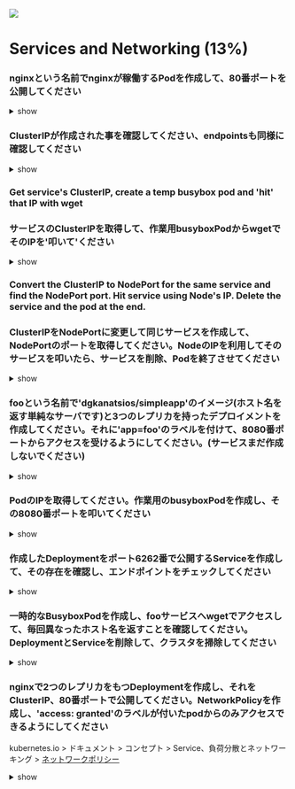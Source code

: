 ![](https://gaforgithub.azurewebsites.net/api?repo=CKAD-exercises/services&empty)
# Services and Networking (13%)

### nginxという名前でnginxが稼働するPodを作成して、80番ポートを公開してください

<details><summary>show</summary>
<p>

```bash
kubectl run nginx --image=nginx --restart=Never --port=80 --expose
# Podと同様に、serviceも作成されている事を確認します
```

</p>
</details>


### ClusterIPが作成された事を確認してください、endpointsも同様に確認してください

<details><summary>show</summary>
<p>

```bash
kubectl get svc nginx # services
kubectl get ep # endpoints
```

</p>
</details>

### Get service's ClusterIP, create a temp busybox pod and 'hit' that IP with wget
### サービスのClusterIPを取得して、作業用busyboxPodからwgetでそのIPを'叩いて'ください

<details><summary>show</summary>
<p>

```bash
kubectl get svc nginx # IPを取得 (10.108.93.130のようなアドレスです)
kubectl run busybox --rm --image=busybox -it --restart=Never -- sh
wget -O- IP:80
exit
```

</p>
または
<p>

```bash
IP=$(kubectl get svc nginx --template={{.spec.clusterIP}}) # IPを取得 (10.108.93.130のようなアドレスです)
kubectl run busybox --rm --image=busybox -it --restart=Never --env="IP=$IP" -- wget -O- $IP:80 --timeout 2
# Tip: --timeout は任意です, しかし、コネクションが失敗した時により早く答えを得る助けになります (数分が数秒になります)
```

</p>
</details>

### Convert the ClusterIP to NodePort for the same service and find the NodePort port. Hit service using Node's IP. Delete the service and the pod at the end.
### ClusterIPをNodePortに変更して同じサービスを作成して、NodePortのポートを取得してください。NodeのIPを利用してそのサービスを叩いたら、サービスを削除、Podを終了させてください

<details><summary>show</summary>
<p>

```bash
kubectl edit svc nginx
```

```yaml
apiVersion: v1
kind: Service
metadata:
  creationTimestamp: 2018-06-25T07:55:16Z
  name: nginx
  namespace: default
  resourceVersion: "93442"
  selfLink: /api/v1/namespaces/default/services/nginx
  uid: 191e3dac-784d-11e8-86b1-00155d9f663c
spec:
  clusterIP: 10.97.242.220
  ports:
  - port: 80
    protocol: TCP
    targetPort: 80
  selector:
    run: nginx
  sessionAffinity: None
  type: NodePort # clusterIPからnodeportに変更します
status:
  loadBalancer: {}
```

```bash
kubectl get svc
```

```
# 出力:
NAME         TYPE        CLUSTER-IP       EXTERNAL-IP   PORT(S)        AGE
kubernetes   ClusterIP   10.96.0.1        <none>        443/TCP        1d
nginx        NodePort    10.107.253.138   <none>        80:31931/TCP   3m
```

```bash
wget -O- NODE_IP:31931 # もしDocker for Windows/Macに内蔵のKubernetesを利用しているなら、127.0.0.1で試してみてください
# もしminikubeを利用しているなら、minikube ipを実行して、192.168.99.117のようなnodeのIPを取得してください。
```

```bash
kubectl delete svc nginx # serviceを削除
kubectl delete pod nginx # podを削除
```
</p>
</details>

### fooという名前で'dgkanatsios/simpleapp'のイメージ(ホスト名を返す単純なサーバです)と3つのレプリカを持ったデプロイメントを作成してください。それに'app=foo'のラベルを付けて、8080番ポートからアクセスを受けるようにしてください。(サービスまだ作成しないでください)

<details><summary>show</summary>
<p>

```bash
kubectl create deploy foo --image=dgkanatsios/simpleapp --port=8080 --replicas=3
```
</p>
</details>

### PodのIPを取得してください。作業用のbusyboxPodを作成し、その8080番ポートを叩いてください

<details><summary>show</summary>
<p>


```bash
kubectl get pods -l app=foo -o wide # 'wide'オプションでIPを表示します
kubectl run busybox --image=busybox --restart=Never -it --rm -- sh
wget -O- POD_IP:8080 # Pod名で試行しないでください、失敗します
# 全てのIPを叩いて、ホスト名が異なる事を確認します
exit
```

</p>
</details>

### 作成したDeploymentをポート6262番で公開するServiceを作成して、その存在を確認し、エンドポイントをチェックしてください

<details><summary>show</summary>
<p>


```bash
kubectl expose deploy foo --port=6262 --target-port=8080
kubectl get service foo # ClusterIPと6262番ポートが表示されます
kubectl get endpoints foo # ポート8080でリッスンしている3つのレプリカのIPが表示されます
```

</p>
</details>

### 一時的なBusyboxPodを作成し、fooサービスへwgetでアクセスして、毎回異なったホスト名を返すことを確認してください。DeploymentとServiceを削除して、クラスタを掃除してください

<details><summary>show</summary>
<p>

```bash
kubectl get svc # fooサービスのClusterIPを取得します
kubectl run busybox --image=busybox -it --rm --restart=Never -- sh
wget -O- foo:6262 # DNSが使えます! 何度も試すと、異なったPodからレスポンスが帰ります
wget -O- SERVICE_CLUSTER_IP:6262 # ClusterIPでも動作します
# you can also kubectl logs on deployment pods to see the container logs
# DeploymentのPodにkubectl logsを利用すれば、コンテナのログを確認することもできます
kubectl delete svc foo
kubectl delete deploy foo
```

</p>
</details>

### nginxで2つのレプリカをもつDeploymentを作成し、それをClusterIP、80番ポートで公開してください。NetworkPolicyを作成し、'access: granted'のラベルが付いたpodからのみアクセスできるようにしてください

kubernetes.io > ドキュメント > コンセプト > Service、負荷分散とネットワーキング > [ネットワークポリシー](https://kubernetes.io/ja/docs/concepts/services-networking/network-policies/)

<details><summary>show</summary>
<p>

```bash
kubectl create deployment nginx --image=nginx --replicas=2
kubectl expose ndeployment nginx --port=80

kubectl describe svc nginx # Podにあるセレクタ'app=nginx'を参照します
# または
kubectl get svc nginx -o yaml

vi policy.yaml
```

```YAML
kind: NetworkPolicy
apiVersion: networking.k8s.io/v1
metadata:
  name: access-nginx # 名前を決めます
spec:
  podSelector:
    matchLabels:
      run: nginx # Podへのセレクタです
  ingress: # ingressのトラフィックを許可します
  - from:
    - podSelector: # Podから
        matchLabels: # このラベルが付与されているなら
          access: granted
```

```bash
# NetworkPolicyを作成
kubectl create -f policy.yaml

# NetworkPolicyが正しく作成されたかチェックします
# クラスタのネットワークプロバイダが、NetworkPolicyを正しくサポートするようにしてください (https://kubernetes.io/ja/docs/concepts/services-networking/network-policies/#%E5%89%8D%E6%8F%90%E6%9D%A1%E4%BB%B6)
kubectl run busybox --image=busybox --rm -it --restart=Never -- wget -O- http://nginx:80 --timeout 2                          # これは動作しません。 --timeoutオプションが指定されていますが、これはより早く結果を知る助けになります(数分から数秒になります)
kubectl run busybox --image=busybox --rm -it --restart=Never --labels=access=granted -- wget -O- http://nginx:80 --timeout 2  # これは正しく動作します
```

</p>
</details>
